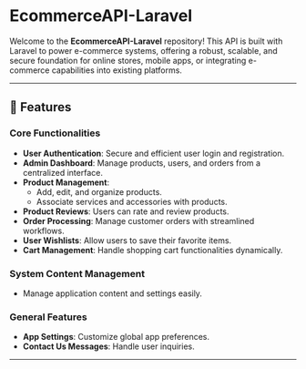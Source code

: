 # EcommerceAPI-Laravel  

Welcome to the **EcommerceAPI-Laravel** repository! This API is built with Laravel to power e-commerce systems, offering a robust, scalable, and secure foundation for online stores, mobile apps, or integrating e-commerce capabilities into existing platforms.

---

## 🚀 Features  

### Core Functionalities  
- **User Authentication**: Secure and efficient user login and registration.  
- **Admin Dashboard**: Manage products, users, and orders from a centralized interface.  
- **Product Management**:  
  - Add, edit, and organize products.  
  - Associate services and accessories with products.  
- **Product Reviews**: Users can rate and review products.  
- **Order Processing**: Manage customer orders with streamlined workflows.  
- **User Wishlists**: Allow users to save their favorite items.  
- **Cart Management**: Handle shopping cart functionalities dynamically.  

### System Content Management  
- Manage application content and settings easily.  

### General Features  
- **App Settings**: Customize global app preferences.  
- **Contact Us Messages**: Handle user inquiries.  

---
